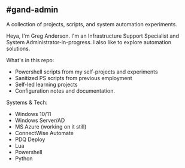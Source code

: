 #gand-admin
--
A collection of projects, scripts, and system automation experiments. 

Heya, I'm Greg Anderson. 
I'm an Infrastructure Support Specialist and System Administrator-in-progress. 
I also like to explore automation solutions.

What's in this repo:
- Powershell scripts from my self-projects and experiments
- Sanitized PS scripts from previous employment
- Self-led learning projects
- Configuration notes and documentation.

Systems & Tech:
- Windows 10/11
- Windows Server/AD
- MS Azure (working on it still)
- ConnectWise Automate
- PDQ Deploy
- Lua
- Powershell
- Python
